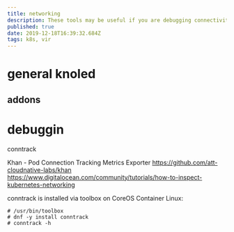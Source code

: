 ```yaml
---
title: networking
description: These tools may be useful if you are debugging connectivity issues, investigating network throughput problems, or exploring Kubernetes to learn how it operates.
published: true
date: 2019-12-18T16:39:32.684Z
tags: k8s, vir
---
```


# general knoled

## addons


# debuggin

conntrack

Khan - Pod Connection Tracking Metrics Exporter
https://github.com/att-cloudnative-labs/khan
https://www.digitalocean.com/community/tutorials/how-to-inspect-kubernetes-networking

conntrack is installed via toolbox on CoreOS Container Linux:


```
# /usr/bin/toolbox
# dnf -y install conntrack
# conntrack -h
```

